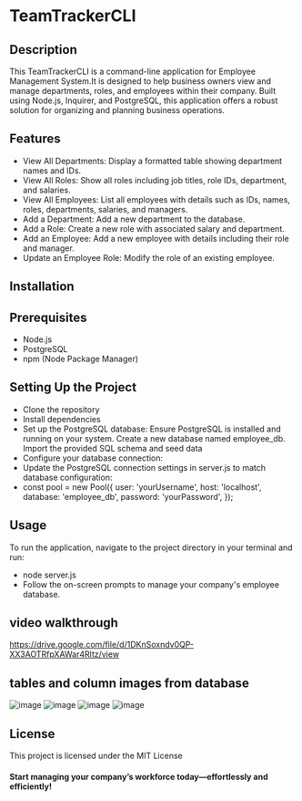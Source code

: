 # TeamTrackerCLI
## Description
This TeamTrackerCLI is a command-line application for Employee Management System.It is designed to help business owners view and manage departments, roles, and employees within their company. Built using Node.js, Inquirer, and PostgreSQL, this application offers a robust solution for organizing and planning business operations.

## Features
- View All Departments: Display a formatted table showing department names and IDs.
- View All Roles: Show all roles including job titles, role IDs, department, and salaries.
- View All Employees: List all employees with details such as IDs, names, roles, departments, salaries, and managers.
- Add a Department: Add a new department to the database.
- Add a Role: Create a new role with associated salary and department.
- Add an Employee: Add a new employee with details including their role and manager.
- Update an Employee Role: Modify the role of an existing employee.

## Installation
## Prerequisites
- Node.js
- PostgreSQL
- npm (Node Package Manager)
## Setting Up the Project
- Clone the repository
- Install dependencies
- Set up the PostgreSQL database:
Ensure PostgreSQL is installed and running on your system.
Create a new database named employee_db.
Import the provided SQL schema and seed data
- Configure your database connection:
- Update the PostgreSQL connection settings in server.js to match database configuration:
- const pool = new Pool({
  user: 'yourUsername',
  host: 'localhost',
  database: 'employee_db',
  password: 'yourPassword',
});

## Usage
To run the application, navigate to the project directory in your terminal and run:
- node server.js
- Follow the on-screen prompts to manage your company's employee database.

## video walkthrough
https://drive.google.com/file/d/1DKnSoxndv0QP-XX3AOTRfpXAWar4Rltz/view

## tables and column images from database 
![image](https://github.com/UmmulColumbia/TeamTrackerCLI/assets/156148729/26c0a743-de67-43c9-917b-2c98184a788f)
![image](https://github.com/UmmulColumbia/TeamTrackerCLI/assets/156148729/51222305-aabb-45d3-82dd-2cae0aaef21a)
![image](https://github.com/UmmulColumbia/TeamTrackerCLI/assets/156148729/19e133a8-c354-4531-8eeb-38636b81051e)
![image](https://github.com/UmmulColumbia/TeamTrackerCLI/assets/156148729/a3d432e8-c07b-400a-9a0e-2e02d654242a)


## License
This project is licensed under the MIT License

#### Start managing your company’s workforce today—effortlessly and efficiently!

